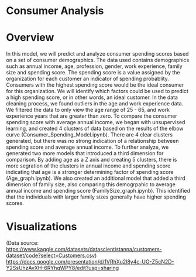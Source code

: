# Consumer Analysis
# Overview
In this model, we will predict and analyze consumer spending scores based on a set of consumer demographics. The data used contains demographics such as annual income, age, profession, gender, work experience, family size and spending score. The spending score is a value assigned by the organization for each customer an indicator of spending probablity. Consumers with the highest spending score would be the ideal consumer for this organization. We will identify which factors could be used to predict a high spending score, or in other words, an ideal customer. In the data cleaning process, we found outliers in the age and work experience data. We filtered the data to only view the age range of 25 - 65, and work experience years that are greater than zero. To compare the consumer spending score with average annual income, we began with unsupervised learning, and created 4 clusters of data based on the results of the elbow curve (Consumer_Spending_Model.ipynb). There are 4 clear clusters generated, but there was no strong indication of a relationship between spending score and average annual income. To further analyze, we generated two more models that introduced a third dimension for comparison. By adding age as a Z axis and creating 5 clusters, there is more segration of the clusters in annual income and spending score indicating that age is a stronger determining factor of spending score (Age_graph.ipynb). We also created an additional model that added a third dimension of family size, also comparing this demogrpahic to average annual income and spending score (FamilySize_graph.ipynb). This identified that the individuals with larger family sizes generally have higher spending scores.

# Visualizations

(Data source: https://www.kaggle.com/datasets/datascientistanna/customers-dataset/code?select=Customers.csv)
https://docs.google.com/presentation/d/1VRhXu2l8y4c-UO-Z5cN2D-Y2SsUhzAvXH-6RYhgWPY8/edit?usp=sharing
